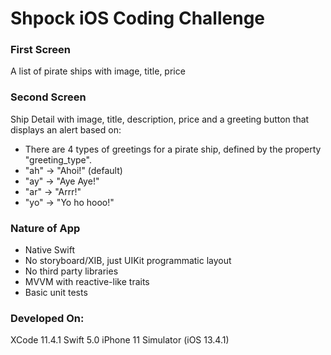 # Shpock iOS Coding Challenge 

### First Screen
A list of pirate ships with image, title, price

### Second Screen
Ship Detail with image, title, description, price and a greeting button that displays an alert based on:
* There are 4 types of greetings for a pirate ship, defined by the property "greeting_type".
* "ah" -> "Ahoi!" (default)
* "ay" -> "Aye Aye!"
* "ar" -> "Arrr!"
* "yo" -> "Yo ho hooo!"

### Nature of App
* Native Swift
* No storyboard/XIB, just UIKit programmatic layout
* No third party libraries
* MVVM with reactive-like traits
* Basic unit tests

### Developed On:
XCode 11.4.1
Swift 5.0
iPhone 11 Simulator (iOS 13.4.1)

